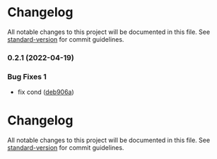 # Changelog

All notable changes to this project will be documented in this file. See [standard-version](https://github.com/conventional-changelog/standard-version) for commit guidelines.

### 0.2.1 (2022-04-19)


### Bug Fixes 1

* fix cond ([deb906a](https://github.com/mckrava/storybook-ci-demo/commit/deb906ac79d782d8b2a8199c467dece7576202c5))

# Changelog

All notable changes to this project will be documented in this file. See [standard-version](https://github.com/conventional-changelog/standard-version) for commit guidelines.
